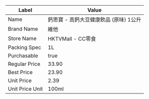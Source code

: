 | Label           | Value                   |
| --------------- | ----------------------- |
| Name            | 鈣思寶 - 高鈣大豆健康飲品 (原味) 1公升 |
| Brand Name      | 維他                      |
| Store Name      | HKTVMall - CC零食         |
| Packing Spec    | 1L                      |
| Purchasable     | true                    |
| Regular Price   | 33.90                   |
| Best Price      | 23.90                   |
| Unit Price      | 2.39                    |
| Unit Price Unit | 100ml                   |
